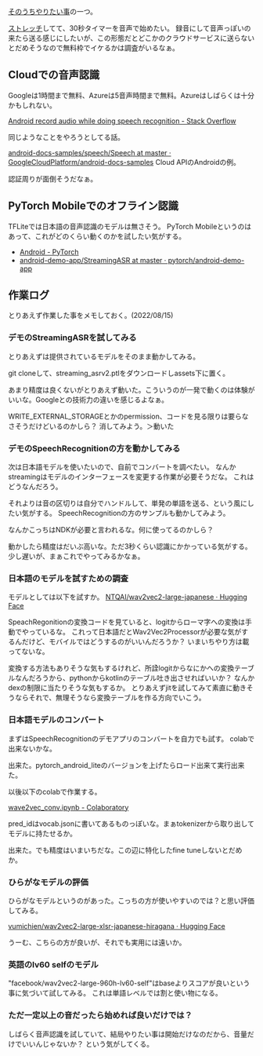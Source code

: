 [そのうちやりたい事](そのうちやりたい事.md)の一つ。

[ストレッチ](ストレッチ.md)してて、30秒タイマーを音声で始めたい。
録音にして音声っぽいの来たら送る感じにしたいが、この形態だとどこかのクラウドサービスに送らないとだめそうなので無料枠でイケるかは調査がいるなぁ。

## Cloudでの音声認識

Googleは1時間まで無料、Azureは5音声時間まで無料。Azureはしばらくは十分かもしれない。

[Android record audio while doing speech recognition - Stack Overflow](https://stackoverflow.com/questions/39765018/android-record-audio-while-doing-speech-recognition)

同じようなことをやろうとしてる話。

[android-docs-samples/speech/Speech at master · GoogleCloudPlatform/android-docs-samples](https://github.com/GoogleCloudPlatform/android-docs-samples/tree/master/speech/Speech) Cloud APIのAndroidの例。

認証周りが面倒そうだなぁ。

## PyTorch Mobileでのオフライン認識

TFLiteでは日本語の音声認識のモデルは無さそう。
PyTorch Mobileというのはあって、これがどのくらい動くのかを試したい気がする。

- [Android - PyTorch](https://pytorch.org/mobile/android/)
- [android-demo-app/StreamingASR at master · pytorch/android-demo-app](https://github.com/pytorch/android-demo-app/tree/master/StreamingASR)

## 作業ログ

とりあえず作業した事をメモしておく。(2022/08/15)

### デモのStreamingASRを試してみる

とりあえずは提供されているモデルをそのまま動かしてみる。

git cloneして、streaming_asrv2.ptlをダウンロードしassets下に置く。

あまり精度は良くないがとりあえず動いた。こういうのが一発で動くのは体験がいいな。Googleとの技術力の違いを感じるよなぁ。

WRITE_EXTERNAL_STORAGEとかのpermission、コードを見る限りは要らなさそうだけどいるのかしら？
消してみよう。＞動いた

### デモのSpeechRecognitionの方を動かしてみる

次は日本語モデルを使いたいので、自前でコンバートを調べたい。
なんかstreamingはモデルのインターフェースを変更する作業が必要そうだな。
これはどうなんだろう。

それよりは音の区切りは自分でハンドルして、単発の単語を送る、という風にしたい気がする。
SpeechRecognitionの方のサンプルも動かしてみよう。

なんかこっちはNDKが必要と言われるな。何に使ってるのかしら？

動かしたら精度はだいぶ高いな。ただ3秒くらい認識にかかっている気がする。少し遅いが、まぁこれでやってみるかなぁ。

### 日本語のモデルを試すための調査

モデルとしては以下を試すか。 [NTQAI/wav2vec2-large-japanese · Hugging Face](https://huggingface.co/NTQAI/wav2vec2-large-japanese)

SpeachRegonitionの変換コードを見ていると、logitからローマ字への変換は手動でやっているな。
これって日本語だとWav2Vec2Processorが必要な気がするんだけど、モバイルではどうするのがいいんだろうか？
いまいちやり方は載ってないな。

変換する方法もありそうな気もするけれど、所詮logitからなにかへの変換テーブルなんだろうから、pythonからkotlinのテーブル吐き出させればいいか？
なんかdexの制限に当たりそうな気もするか。
とりあえずjitを試してみて素直に動きそうならそれで、無理そうなら変換テーブルを作る方向でいこう。

### 日本語モデルのコンバート

まずはSpeechRecognitionのデモアプリのコンバートを自力でも試す。
colabで出来ないかな。

出来た。pytorch_android_liteのバージョンを上げたらロード出来て実行出来た。

以後以下のcolabで作業する。

[wave2vec_conv.ipynb - Colaboratory](https://colab.research.google.com/drive/1W1ICWH4AzrUFEpEgpVN4VbvvkvJkRwZu#scrollTo=E8Fj4HarKjHn)

pred_idはvocab.jsonに書いてあるものっぽいな。まぁtokenizerから取り出してモデルに持たせるか。

出来た。でも精度はいまいちだな。この辺に特化したfine tuneしないとだめか。

### ひらがなモデルの評価

ひらがなモデルというのがあった。こっちの方が使いやすいのでは？と思い評価してみる。

[vumichien/wav2vec2-large-xlsr-japanese-hiragana · Hugging Face](https://huggingface.co/vumichien/wav2vec2-large-xlsr-japanese-hiragana)

うーむ、こちらの方が良いが、それでも実用には遠いか。

### 英語のlv60 selfのモデル

"facebook/wav2vec2-large-960h-lv60-self"はbaseよりスコアが良いという事に気づいて試してみる。
これは単語レベルでは割と使い物になる。

### ただ一定以上の音だったら始めれば良いだけでは？

しばらく音声認識を試していて、結局やりたい事は開始だけなのだから、音量だけでいいんじゃないか？
という気がしてくる。